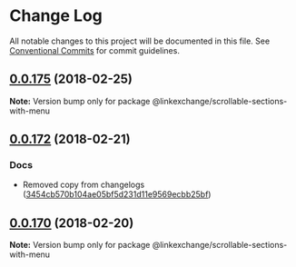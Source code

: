 # Change Log

All notable changes to this project will be documented in this file.
See [Conventional Commits](https://conventionalcommits.org) for commit guidelines.

<a name="0.0.175"></a>
## [0.0.175](https://github.com/Userfeeds/Apps/compare/v0.0.174...v0.0.175) (2018-02-25)





**Note:** Version bump only for package @linkexchange/scrollable-sections-with-menu

<a name="0.0.172"></a>
## [0.0.172](https://github.com/Userfeeds/Apps/compare/v0.0.170...v0.0.172) (2018-02-21)


### Docs

* Removed copy from changelogs ([3454cb570b104ae05bf5d231d11e9569ecbb25bf](https://github.com/Userfeeds/Apps/commit/3454cb570b104ae05bf5d231d11e9569ecbb25bf))




<a name="0.0.170"></a>
## [0.0.170](https://github.com/Userfeeds/Apps/compare/v0.0.168...v0.0.170) (2018-02-20)





**Note:** Version bump only for package @linkexchange/scrollable-sections-with-menu
